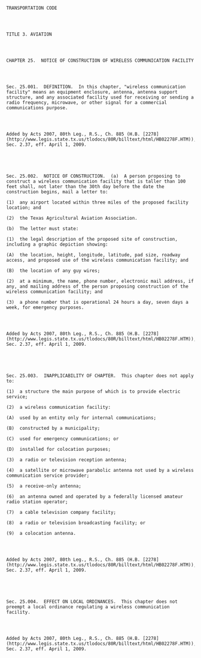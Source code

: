 ﻿
    
    
    	
    					
    
    
    TRANSPORTATION CODE
    
      
    
    
    TITLE 3. AVIATION
    
      
    
    
    CHAPTER 25.  NOTICE OF CONSTRUCTION OF WIRELESS COMMUNICATION FACILITY
    
      
    
    
    Sec. 25.001.  DEFINITION.  In this chapter, "wireless communication facility" means an equipment enclosure, antenna, antenna support structure, and any associated facility used for receiving or sending a radio frequency, microwave, or other signal for a commercial communications purpose.
    
    
    
    
    Added by Acts 2007, 80th Leg., R.S., Ch. 885 (H.B. [2278](http://www.legis.state.tx.us/tlodocs/80R/billtext/html/HB02278F.HTM)), Sec. 2.37, eff. April 1, 2009.
    
    
    
    
    
    Sec. 25.002.  NOTICE OF CONSTRUCTION.  (a)  A person proposing to construct a wireless communication facility that is taller than 100 feet shall, not later than the 30th day before the date the construction begins, mail a letter to:
    
    (1)  any airport located within three miles of the proposed facility location; and
    
    (2)  the Texas Agricultural Aviation Association.
    
    (b)  The letter must state:
    
    (1)  the legal description of the proposed site of construction, including a graphic depiction showing:
    
    (A)  the location, height, longitude, latitude, pad size, roadway access, and proposed use of the wireless communication facility; and
    
    (B)  the location of any guy wires;
    
    (2)  at a minimum, the name, phone number, electronic mail address, if any, and mailing address of the person proposing construction of the wireless communication facility; and
    
    (3)  a phone number that is operational 24 hours a day, seven days a week, for emergency purposes.
    
    
    
    
    Added by Acts 2007, 80th Leg., R.S., Ch. 885 (H.B. [2278](http://www.legis.state.tx.us/tlodocs/80R/billtext/html/HB02278F.HTM)), Sec. 2.37, eff. April 1, 2009.
    
    
    
    
    
    Sec. 25.003.  INAPPLICABILITY OF CHAPTER.  This chapter does not apply to:
    
    (1)  a structure the main purpose of which is to provide electric service;
    
    (2)  a wireless communication facility:
    
    (A)  used by an entity only for internal communications;
    
    (B)  constructed by a municipality;
    
    (C)  used for emergency communications; or
    
    (D)  installed for colocation purposes;
    
    (3)  a radio or television reception antenna;
    
    (4)  a satellite or microwave parabolic antenna not used by a wireless communication service provider;
    
    (5)  a receive-only antenna;
    
    (6)  an antenna owned and operated by a federally licensed amateur radio station operator;
    
    (7)  a cable television company facility;
    
    (8)  a radio or television broadcasting facility; or
    
    (9)  a colocation antenna.
    
    
    
    
    Added by Acts 2007, 80th Leg., R.S., Ch. 885 (H.B. [2278](http://www.legis.state.tx.us/tlodocs/80R/billtext/html/HB02278F.HTM)), Sec. 2.37, eff. April 1, 2009.
    
    
    
    
    
    Sec. 25.004.  EFFECT ON LOCAL ORDINANCES.  This chapter does not preempt a local ordinance regulating a wireless communication facility.
    
    
    
    
    Added by Acts 2007, 80th Leg., R.S., Ch. 885 (H.B. [2278](http://www.legis.state.tx.us/tlodocs/80R/billtext/html/HB02278F.HTM)), Sec. 2.37, eff. April 1, 2009.
    
    
    
    
    				
